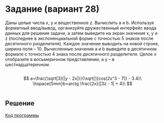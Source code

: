# Задание (вариант 28)
Даны целые числа x, y и вещественное z. Вычислить a и b.
Используя форматный ввод/вывод, организуйте дружественный интерфейс ввода данных для решения задачи, а затем выведите на экран значения x, y и z (последнее в экспоненциальной форме с точностью 5 знаков после десятичного разделителя). Каждое значение выводить на новой строке, ширина поля – 10.
Вычисленные значения a и b выведите в десятичном формате с точностью 4 знака после десятичного разделителя. Целое x отобразите в восьмеричном представлении, а y – в шестнадцатеричном.
```
```
$$
a=\frac{\sqrt[3]{|y - 2x|}}{\sqrt[]{cos(2x^3 - 7)} - 3.4}\ \hspace{5mm}b=arctg \frac{2x}{|3z - 1| + 4}\
$$
```
```
## Решение
[Код программы](https://github.com/YuriHSE/Laboratory/blob/main/1%20lab/1.c)

